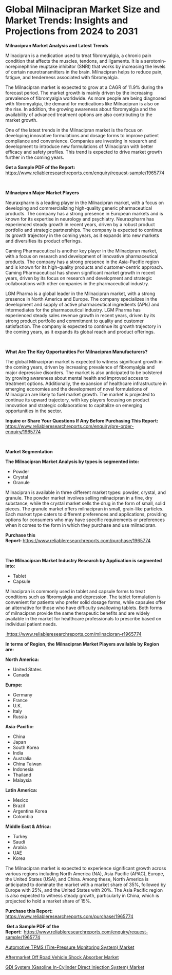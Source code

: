 <p><h1>Global Milnacipran Market Size and Market Trends: Insights and Projections from 2024 to 2031</h1></p><p><strong>Milnacipran Market Analysis and Latest Trends</strong></p>
<p><p>Milnacipran is a medication used to treat fibromyalgia, a chronic pain condition that affects the muscles, tendons, and ligaments. It is a serotonin-norepinephrine reuptake inhibitor (SNRI) that works by increasing the levels of certain neurotransmitters in the brain. Milnacipran helps to reduce pain, fatigue, and tenderness associated with fibromyalgia.</p><p>The Milnacipran market is expected to grow at a CAGR of 11.9% during the forecast period. The market growth is mainly driven by the increasing prevalence of fibromyalgia worldwide. As more people are being diagnosed with fibromyalgia, the demand for medications like Milnacipran is also on the rise. In addition, the growing awareness about fibromyalgia and the availability of advanced treatment options are also contributing to the market growth.</p><p>One of the latest trends in the Milnacipran market is the focus on developing innovative formulations and dosage forms to improve patient compliance and convenience. Companies are investing in research and development to introduce new formulations of Milnacipran with better efficacy and safety profiles. This trend is expected to drive market growth further in the coming years.</p></p>
<p><strong>Get a Sample PDF of the Report:&nbsp;</strong> <a href="https://www.reliableresearchreports.com/enquiry/request-sample/1965774">https://www.reliableresearchreports.com/enquiry/request-sample/1965774</a></p>
<p>&nbsp;</p>
<p><strong>Milnacipran Major Market Players</strong></p>
<p><p>Neuraxpharm is a leading player in the Milnacipran market, with a focus on developing and commercializing high-quality generic pharmaceutical products. The company has a strong presence in European markets and is known for its expertise in neurology and psychiatry. Neuraxpharm has experienced steady growth in recent years, driven by a robust product portfolio and strategic partnerships. The company is expected to continue its growth trajectory in the coming years, as it expands into new markets and diversifies its product offerings.</p><p>Caming Pharmaceutical is another key player in the Milnacipran market, with a focus on research and development of innovative pharmaceutical products. The company has a strong presence in the Asia-Pacific region and is known for its high-quality products and customer-centric approach. Caming Pharmaceutical has shown significant market growth in recent years, driven by its focus on research and development and strategic collaborations with other companies in the pharmaceutical industry.</p><p>LGM Pharma is a global leader in the Milnacipran market, with a strong presence in North America and Europe. The company specializes in the development and supply of active pharmaceutical ingredients (APIs) and intermediates for the pharmaceutical industry. LGM Pharma has experienced steady sales revenue growth in recent years, driven by its strong product portfolio and commitment to quality and customer satisfaction. The company is expected to continue its growth trajectory in the coming years, as it expands its global reach and product offerings.</p></p>
<p>&nbsp;</p>
<p><strong>What Are The Key Opportunities For Milnacipran Manufacturers?</strong></p>
<p><p>The global Milnacipran market is expected to witness significant growth in the coming years, driven by increasing prevalence of fibromyalgia and major depressive disorders. The market is also anticipated to be bolstered by growing awareness about mental health and improved access to treatment options. Additionally, the expansion of healthcare infrastructure in emerging economies and the development of novel formulations of Milnacipran are likely to fuel market growth. The market is projected to continue its upward trajectory, with key players focusing on product innovation and strategic collaborations to capitalize on emerging opportunities in the sector.</p></p>
<p><strong>Inquire or Share Your Questions If Any Before Purchasing This Report:</strong> <a href="https://www.reliableresearchreports.com/enquiry/pre-order-enquiry/1965774">https://www.reliableresearchreports.com/enquiry/pre-order-enquiry/1965774</a></p>
<p>&nbsp;</p>
<p><strong>Market Segmentation</strong></p>
<p><strong>The Milnacipran Market Analysis by types is segmented into:</strong></p>
<p><ul><li>Powder</li><li>Crystal</li><li>Granule</li></ul></p>
<p><p>Milnacipran is available in three different market types: powder, crystal, and granule. The powder market involves selling milnacipran in a fine, dry substance, while the crystal market sells the drug in the form of small, solid pieces. The granule market offers milnacipran in small, grain-like particles. Each market type caters to different preferences and applications, providing options for consumers who may have specific requirements or preferences when it comes to the form in which they purchase and use milnacipran.</p></p>
<p><strong>Purchase this Report:&nbsp;</strong><a href="https://www.reliableresearchreports.com/purchase/1965774">https://www.reliableresearchreports.com/purchase/1965774</a></p>
<p>&nbsp;</p>
<p><strong>The Milnacipran Market Industry Research by Application is segmented into:</strong></p>
<p><ul><li>Tablet</li><li>Capsule</li></ul></p>
<p><p>Milnacipran is commonly used in tablet and capsule forms to treat conditions such as fibromyalgia and depression. The tablet formulation is convenient for patients who prefer solid dosage forms, while capsules offer an alternative for those who have difficulty swallowing tablets. Both forms of milnacipran provide the same therapeutic benefits and are widely available in the market for healthcare professionals to prescribe based on individual patient needs.</p></p>
<p><a href="https://www.reliableresearchreports.com/milnacipran-r1965774">&nbsp;https://www.reliableresearchreports.com/milnacipran-r1965774</a></p>
<p><strong>In terms of Region, the Milnacipran Market Players available by Region are:</strong></p>
<p>
    <p> <strong> North America: </strong>
        <ul>
            <li>United States</li>
            <li>Canada</li>
        </ul>
        </p> 
    <p> <strong> Europe: </strong>
        <ul>
            <li>Germany</li>
            <li>France</li>
            <li>U.K.</li>
            <li>Italy</li>
            <li>Russia</li>
        </ul>
        </p> 
    <p> <strong> Asia-Pacific: </strong>
        <ul>
            <li>China</li>
            <li>Japan</li>
            <li>South Korea</li>
            <li>India</li>
            <li>Australia</li>
            <li>China Taiwan</li>
            <li>Indonesia</li>
            <li>Thailand</li>
            <li>Malaysia</li>
        </ul>
        </p> 
    <p> <strong> Latin America: </strong>
        <ul>
            <li>Mexico</li>
            <li>Brazil</li>
            <li>Argentina Korea</li>
            <li>Colombia</li>
        </ul>
        </p> 
    <p> <strong> Middle East & Africa: </strong>
        <ul>
            <li>Turkey</li>
            <li>Saudi</li>
            <li>Arabia</li>
            <li>UAE</li>
            <li>Korea</li>
        </ul>
    </p>
    </p>
<p><p>The Milnacipran market is expected to experience significant growth across various regions including North America (NA), Asia Pacific (APAC), Europe, the United States (USA), and China. Among these, North America is anticipated to dominate the market with a market share of 35%, followed by Europe with 25%, and the United States with 20%. The Asia Pacific region is also expected to witness steady growth, particularly in China, which is projected to hold a market share of 15%.</p></p>
<p><strong>Purchase this Report: </strong><a href="https://www.reliableresearchreports.com/purchase/1965774">https://www.reliableresearchreports.com/purchase/1965774</a></p>
<p>&nbsp;<strong>Get a Sample PDF of the Report:&nbsp;&nbsp;</strong><a href="https://www.reliableresearchreports.com/enquiry/request-sample/1965774">https://www.reliableresearchreports.com/enquiry/request-sample/1965774</a></p>
<p><strong></strong></p>
<p><p><a href="https://github.com/qrkceaah30/Market-Research-Report-List-1/blob/main/automotive-tpms-tire-pressure-monitoring-system-market.md">Automotive TPMS (Tire-Pressure Monitoring System) Market</a></p><p><a href="https://github.com/BryceTownsendr/Market-Research-Report-List-5/blob/main/aftermarket-off-road-vehicle-shock-absorber-market.md">Aftermarket Off Road Vehicle Shock Absorber Market</a></p><p><a href="https://github.com/caicuccucga/Market-Research-Report-List-1/blob/main/gdi-system-gasoline-in-cylinder-direct-injection-system-market.md">GDI System (Gasoline In-Cylinder Direct Injection System) Market</a></p></p>